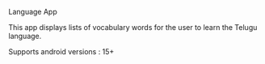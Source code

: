 Language App

     
This app displays lists of vocabulary words for the user to learn the Telugu language.

Supports android versions : 15+
